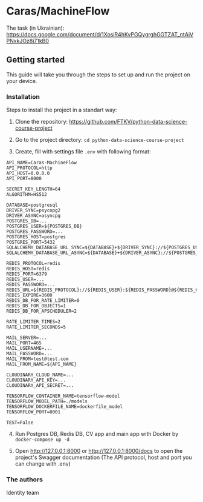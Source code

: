 # Caras/MachineFlow

The task (in Ukrainian):
https://docs.google.com/document/d/1XosiR4hKvPGQygrghGGTZAT_ntAiVPNxkJOz8i71kB0

## Getting started

This guide will take you through the steps to set up and run the project on your device.

### Installation

Steps to install the project in a standart way:

1. Clone the repository: https://github.com/FTKV/python-data-science-course-project

2. Go to the project directory: `cd python-data-science-course-project`

3. Create, fill with settings file `.env` with following format:

```
API_NAME=Caras-MachineFlow
API_PROTOCOL=http
API_HOST=0.0.0.0
API_PORT=8000

SECRET_KEY_LENGTH=64
ALGORITHM=HS512

DATABASE=postgresql
DRIVER_SYNC=psycopg2
DRIVER_ASYNC=asyncpg
POSTGRES_DB=...
POSTGRES_USER=${POSTGRES_DB}
POSTGRES_PASSWORD=...
POSTGRES_HOST=postgres
POSTGRES_PORT=5432
SQLALCHEMY_DATABASE_URL_SYNC=${DATABASE}+${DRIVER_SYNC}://${POSTGRES_USER}:${POSTGRES_PASSWORD}@${POSTGRES_HOST}:${POSTGRES_PORT}/${POSTGRES_DB}
SQLALCHEMY_DATABASE_URL_ASYNC=${DATABASE}+${DRIVER_ASYNC}://${POSTGRES_USER}:${POSTGRES_PASSWORD}@${POSTGRES_HOST}:${POSTGRES_PORT}/${POSTGRES_DB}

REDIS_PROTOCOL=redis
REDIS_HOST=redis
REDIS_PORT=6379
REDIS_USER=...
REDIS_PASSWORD=...
REDIS_URL=${REDIS_PROTOCOL}://${REDIS_USER}:${REDIS_PASSWORD}@${REDIS_HOST}:${REDIS_PORT}
REDIS_EXPIRE=3600
REDIS_DB_FOR_RATE_LIMITER=0
REDIS_DB_FOR_OBJECTS=1
REDIS_DB_FOR_APSCHEDULER=2

RATE_LIMITER_TIMES=2
RATE_LIMITER_SECONDS=5

MAIL_SERVER=...
MAIL_PORT=465
MAIL_USERNAME=...
MAIL_PASSWORD=...
MAIL_FROM=test@test.com
MAIL_FROM_NAME=${API_NAME}

CLOUDINARY_CLOUD_NAME=...
CLOUDINARY_API_KEY=...
CLOUDINARY_API_SECRET=...

TENSORFLOW_CONTAINER_NAME=tensorflow-model
TENSORFLOW_MODEL_PATH=./models
TENSORFLOW_DOCKERFILE_NAME=dockerfile_model
TENSORFLOW_PORT=8001

TEST=False
```

4. Run Postgres DB, Redis DB, CV app and main app with Docker by `docker-compose up -d`

5. Open http://127.0.0.1:8000 or http://127.0.0.1:8000/docs to open the project's Swagger documentation (The API protocol, host and port you can change with .env)

### The authors

Identity team
